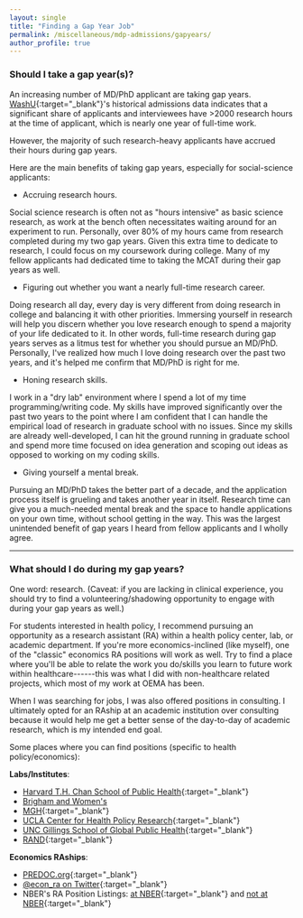 ```yaml
---
layout: single
title: "Finding a Gap Year Job"
permalink: /miscellaneous/mdp-admissions/gapyears/
author_profile: true
---
```


### Should I take a gap year(s)?

An increasing number of MD/PhD applicant are taking gap years. [WashU](https://mstp.wustl.edu/admissions/statistics/){:target="_blank"}'s historical admissions data indicates that a significant share of applicants and interviewees have >2000 research hours at the time of applicant, which is nearly one year of full-time work. 

However, the majority of such research-heavy applicants have accrued their hours during gap years. 

Here are the main benefits of taking gap years, especially for social-science applicants:
- Accruing research hours. 

Social science research is often not as "hours intensive" as basic science research, as work at the bench often necessitates waiting around for an experiment to run. Personally, over 80% of my hours came from research completed during my two gap years. Given this extra time to dedicate to research, I could focus on my coursework during college. Many of my fellow applicants had dedicated time to taking the MCAT during their gap years as well.

- Figuring out whether you want a nearly full-time research career. 

Doing research all day, every day is very different from doing research in college and balancing it with other priorities. Immersing yourself in research will help you discern whether you love research enough to spend a majority of your life dedicated to it. In other words, full-time research during gap years serves as a litmus test for whether you should pursue an MD/PhD. Personally, I've realized how much I love doing research over the past two years, and it's helped me confirm that MD/PhD is right for me.

- Honing research skills.

I work in a "dry lab" environment where I spend a lot of my time programming/writing code. My skills have improved significantly over the past two years to the point where I am confident that I can handle the empirical load of research in graduate school with no issues. Since my skills are already well-developed, I can hit the ground running in graduate school and spend more time focused on idea generation and scoping out ideas as opposed to working on my coding skills.

- Giving yourself a mental break. 

Pursuing an MD/PhD takes the better part of a decade, and the application process itself is grueling and takes another year in itself. Research time can give you a much-needed mental break and the space to handle applications on your own time, without school getting in the way. This was the largest unintended benefit of gap years I heard from fellow applicants and I wholly agree.

---

### What should I do during my gap years?

One word: research. (Caveat: if you are lacking in clinical experience, you should try to find a volunteering/shadowing opportunity to engage with during your gap years as well.) 

For students interested in health policy, I recommend pursuing an opportunity as a research assistant (RA) within a health policy center, lab, or academic department. If you're more economics-inclined (like myself), one of the "classic" economics RA positions will work as well. Try to find a place where you'll be able to relate the work you do/skills you learn to future work within healthcare------this was what I did with non-healthcare related projects, which most of my work at OEMA has been.

When I was searching for jobs, I was also offered positions in consulting. I ultimately opted for an RAship at an academic institution over consulting because it would help me get a better sense of the day-to-day of academic research, which is my intended end goal. 

Some places where you can find positions (specific to health policy/economics):

**Labs/Institutes**:
- [Harvard T.H. Chan School of Public Health](https://www.hsph.harvard.edu/){:target="_blank"}
- [Brigham and Women's](https://www.brighamandwomens.org/about-bwh/careers/research-careers)
- [MGH](https://www.massgeneral.org/careers){:target="_blank"}
- [UCLA Center for Health Policy Research](https://healthpolicy.ucla.edu/about/employment){:target="_blank"}
- [UNC Gillings School of Global Public Health](https://sph.unc.edu/hb/hb-careers/){:target="_blank"}
- [RAND](https://www.rand.org/jobs/job-categories/research-and-analysis-jobs.html){:target="_blank"}


**Economics RAships**:
- [PREDOC.org](https://predoc.org/){:target="_blank"}
- [@econ_ra on Twitter](https://twitter.com/econ_ra?lang=en){:target="_blank"}
- NBER's RA Position Listings: [at NBER](https://www.nber.org/career-resources/research-assistant-positions-nber){:target="_blank"} and [not at NBER](https://www.nber.org/career-resources/research-assistant-positions-not-nber){:target="_blank"}



